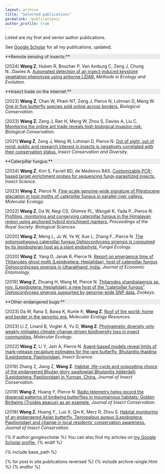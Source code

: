 ```yaml
---
layout: archive
title: "Selected publications"
permalink: /publications/
author_profile: true
---
```

Listed are my first and senior author publications.

See [Google Scholar](https://scholar.google.com/citations?user=OqXxR4UAAAAJ&hl=en) for all my publications, updated.

<div class="tip" markdown="1" style="background-color: rgb(236,236,236);">
**Remote sensing of insects:**
</div>

[2024] **Wang Z**, Huben R, Boucher P, Van Amburg C, Zeng J, Chung N...Davies A. [Automated detection of an insect-induced keystone vegetation phenotype using airborne LiDAR.](https://besjournals.onlinelibrary.wiley.com/doi/full/10.1111/2041-210X.14298) *Methods in Ecology and Evolution*.

<div class="tip" markdown="1" style="background-color: rgb(236,236,236);">
**Insect trade on the internet:**
</div>

[2023] **Wang Z**, Chan W, Pham NT, Zeng J, Pierce N, Lohman D, Meng W. [One in five butterfly species sold online across borders.](https://www.sciencedirect.com/science/article/pii/S0006320723001933) *Biological Conservation*.

[2023] **Wang Z**, Zeng J, Ran H, Meng W, Zhou S, Davies A, Liu C. [Monitoring the online ant trade reveals high biological invasion risk.](https://www.sciencedirect.com/science/article/pii/S0006320723001398) *Biological Conservation*.

[2021] **Wang Z**, Zeng J, Meng W, Lohman D, Pierce N. [Out of sight, out of mind: public and research interest in insects is negatively correlated with their conservation status.](https://www.researchgate.net/publication/351429178_Out_of_sight_out_of_mind_public_and_research_interest_in_insects_is_negatively_correlated_with_their_conservation_status) *Insect Conservation and Diversity*.

<div class="tip" markdown="1" style="background-color: rgb(236,236,236);">
**Caterpillar fungus:**
</div>

[2024] **Wang Z**, Kim S, Farrell BD, de Medeiros BAS. [Customizable PCR-based target enrichment probes for sequencing fungi-parasitized insects.](https://onlinelibrary.wiley.com/doi/full/10.1111/1744-7917.13413) *Insect Science*.


[2023] **Wang Z**, Pierce N. [Fine-scale genome-wide signature of Pleistocene glaciation in host moths of caterpillar fungus in parallel river valleys.](https://onlinelibrary.wiley.com/doi/full/10.1111/mec.16457) *Molecular Ecology*.


[2022] **Wang Z**, Da W, Negi CS, Ghimire PL, Wangdi K, Yada P…Pierce N. [Profiling, monitoring and conserving caterpillar fungus in the Himalayan region using anchored hybrid enrichment markers.](https://royalsocietypublishing.org/doi/10.1098/rspb.2021.2650) *Proceedings of the Royal Society: Biological Sciences*.

[2020] **Wang Z**, Meng L, Ju W, Ye W, Xue L, Zhang F…Pierce N. [The entomophagous caterpillar fungus Ophiocordyceps sinensis is consumed by its lepidopteran host as a plant endophyte.](https://www.researchgate.net/publication/344175715_The_entomophagous_caterpillar_fungus_Ophiocordyceps_sinensis_is_consumed_by_its_lepidopteran_host_as_a_plant_endophyte) *Fungal Ecology*.

[2020] **Wang Z**, Yang D, Janak R, Pierce N. [Report on emergence time of Thitarodes ghost moth (Lepidoptera: Hepialidae), host of caterpillar fungus Ophiocordyceps sinensis in Uttarakhand, India.](https://www.researchgate.net/publication/341652329_Report_on_the_Emergence_Time_of_a_Species_of_Thitarodes_Ghost_Moth_Lepidoptera_Hepialidae_Host_of_the_Caterpillar_Fungus_Ophiocordyceps_sinensis_Ascomycota_Ophiocordycipitaceae_in_Uttarakhand_India) *Journal of Economic Entomology*.

[2019] **Wang Z**, Zhuang H, Wang M, Pierce N. [Thitarodes shambalaensis sp. nov. (Lepidoptera: Hepialidae): a new host of the “caterpillar fungus” Ophiocordyceps sinensis supported by genome-wide SNP data.](https://zookeys.pensoft.net/article/34638/) *Zookeys*. 


<div class="tip" markdown="1" style="background-color: rgb(236,236,236);">
**Other endangered bugs:**
</div>

[2023] Da W, Rana S, Bawa K, Kunte K, **Wang Z**. [Roof of the world: home and border in the genomic era.](https://onlinelibrary.wiley.com/doi/full/10.1111/1755-0998.13827) *Molecular Ecology Resources*. 

[2023] Li Z, Linard B, Vogler A, Yu D, **Wang Z**. [Phylogenetic diversity only weakly mitigates climate-change-driven biodiversity loss in insect communities.](https://www.researchgate.net/publication/364645640_Phylogenetic_diversity_only_weakly_mitigates_climate-change-driven_biodiversity_loss_in_insect_communities) *Molecular Ecology*.

[2022] **Wang Z**, Li Y, Jain A, Pierce N. [Agent-based models reveal limits of mark-release-recapture estimates for the rare butterfly, Bhutanitis thaidina (Lepidoptera: Papilionidae).](https://www.researchgate.net/publication/353263095_Agent-based_models_reveal_limits_of_mark-release-recapture_estimates_for_the_rare_butterfly_Bhutanitis_thaidina_Lepidoptera_Papilionidae) *Insect Science*.

[2019] Zhang Z, Jiang Z, **Wang Z**. [Habitat, life-cycle and ovipositing choice of the endangered Bhutan glory swallowtail Bhutanitis lidderdalii (Lepidoptera: Papilionidae) in Yunnan, China.](https://www.researchgate.net/publication/335725903_Habitat_life_history_and_oviposition_choice_of_the_endangered_Bhutan_Glory_swallowtail_Bhutanitis_lidderdalii_Lepidoptera_Papilionidae_in_Yunnan_China) *Journal of Insect Conservation*.

[2019] **Wang Z**, Huang Y, Pierce N. [Radio telemetry helps record the dispersal patterns of birdwing butterflies in mountainous habitats: Golden Birdwing (Troides aeacus) as an example.](https://www.researchgate.net/publication/334065881_Radio_telemetry_helps_record_the_dispersal_patterns_of_birdwing_butterflies_in_mountainous_habitats_Golden_Birdwing_Troides_aeacus_as_an_example) *Journal of Insect Conservation*.

[2018] **Wang Z**, Huang Y., Luo X, Qin K, Merz R, Zhou S. [Habitat monitoring of an endangered Asian butterfly, Teinopalpus aureus (Lepidoptera: Papilionidae) and change in local residents’ conservation awareness.](https://www.researchgate.net/publication/327967448_Habitat_monitoring_of_an_endangered_Asian_butterfly_Teinopalpus_aureus_Lepidoptera_Papilionidae_and_change_in_local_residents'_conservation_awareness) *Journal of Insect Conservation*.






{% if author.googlescholar %}
  You can also find my articles on <u><a href="{{author.googlescholar}}">my Google Scholar profile</a>.</u>
{% endif %}

{% include base_path %}

{% for post in site.publications reversed %}
  {% include archive-single.html %}
{% endfor %}
